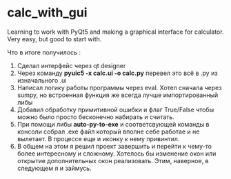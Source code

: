 # calc_with_gui
Learning to work with PyQt5 and making a graphical interface for calculator. Very easy, but good to start with.

Что в итоге получилось :
1. Сделал интерфейс через qt designer
2. Через команду <b>pyuic5 -x calc.ui -o calc.py</b> перевел это всё в .py из изначального .ui
3. Написал логику работы программы через eval. Хотел сначала через sumpy, но встроенная функция же всегда лучше импортированный либы
4. Добавил обработку примитивной ошибки и флаг True/False чтобы можно было просто бесконечно набирать и считать.
5. При помощи либы <b>auto-py-to-exe</b> и соответсвующей команды в консоли собрал .exe файл который вполне себе работае и не вылетает. В процессе еще и иконку к нему привинтил.
6. В общем на этом я решил проект завершить и перейти к чему-то более интересному и сложному. Хотелось бы изменение окон или открытие дополнительных окон реализовать. Этим, наверное, в следующем я и займусь. 
